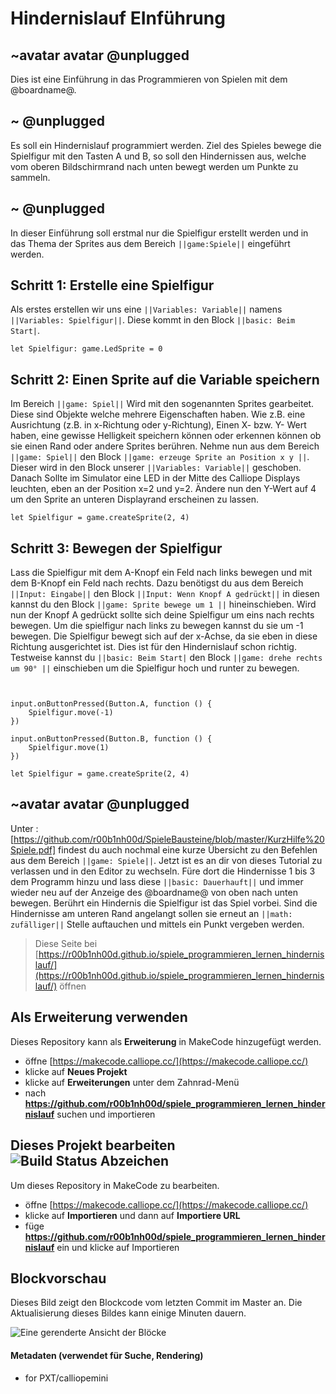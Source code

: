 # Hindernislauf EInführung
## ~avatar avatar @unplugged

Dies ist eine Einführung in das Programmieren von Spielen mit dem @boardname@. 





## ~ @unplugged
Es soll ein Hindernislauf programmiert werden.
Ziel des Spieles bewege die Spielfigur mit den Tasten A und B, so soll den Hindernissen aus, welche vom oberen Bildschirmrand nach unten bewegt werden um Punkte zu sammeln.


## ~ @unplugged
In dieser Einführung soll erstmal nur die Spielfigur erstellt werden und in das Thema der Sprites aus dem Bereich  ``||game:Spiele||`` eingeführt werden.

## Schritt 1: Erstelle eine Spielfigur
Als erstes erstellen wir uns eine ``||Variables: Variable||`` namens ``||Variables: Spielfigur||``. Diese kommt in den Block ``||basic: Beim Start|``.
```blocks
let Spielfigur: game.LedSprite = 0

```

## Schritt 2: Einen Sprite auf die Variable speichern
Im Bereich ``||game: Spiel||`` Wird mit den sogenannten Sprites gearbeitet. Diese sind Objekte welche mehrere Eigenschaften haben. Wie z.B. eine Ausrichtung (z.B. in x-Richtung oder y-Richtung), Einen X- bzw. Y- Wert haben, eine gewisse Helligkeit speichern können oder erkennen können ob sie einen Rand oder andere Sprites berühren.
Nehme nun aus dem Bereich ``||game: Spiel||`` den Block ``||game: erzeuge Sprite an Position x y ||``. Dieser wird in den Block unserer ``||Variables: Variable||`` geschoben.
Danach Sollte im Simulator eine LED in der Mitte des Calliope Displays leuchten, eben an der Position x=2 und y=2. Ändere nun den Y-Wert auf 4 um den Sprite an unteren Displayrand erscheinen zu lassen.

```blocks 
let Spielfigur = game.createSprite(2, 4)
```

## Schritt 3: Bewegen der Spielfigur
Lass die Spielfigur mit dem A-Knopf ein Feld nach links bewegen und mit dem B-Knopf ein Feld nach rechts.
Dazu benötigst du aus dem Bereich ``||Input: Eingabe||`` den Block ``||Input: Wenn Knopf A gedrückt||`` in diesen kannst du den Block ``||game: Sprite bewege um 1 ||`` hineinschieben. Wird nun der Knopf A gedrückt sollte sich deine Spielfigur um eins nach rechts bewegen. Um die spielfigur nach links zu bewegen kannst du sie um -1 bewegen.
Die Spielfigur bewegt sich auf der x-Achse, da sie eben in diese Richtung ausgerichtet ist. Dies ist für den Hindernislauf schon richtig. Testweise kannst du ``||basic: Beim Start|`` den Block ``||game: drehe rechts um 90° ||`` einschieben um die Spielfigur hoch und runter zu bewegen. 

```blocks


input.onButtonPressed(Button.A, function () {
    Spielfigur.move(-1)
})

input.onButtonPressed(Button.B, function () {
    Spielfigur.move(1)
})

let Spielfigur = game.createSprite(2, 4)
```

## ~avatar avatar @unplugged
Unter : [https://github.com/r00b1nh00d/SpieleBausteine/blob/master/KurzHilfe%20Spiele.pdf] findest du auch nochmal eine kurze Übersicht zu den Befehlen aus dem Bereich ``||game: Spiele||``.
Jetzt ist es an dir von dieses Tutorial zu verlassen und in den Editor zu wechseln. Füre dort die Hindernisse 1 bis 3 dem Programm hinzu und lass diese ``||basic: Dauerhauft||`` und immer wieder neu auf der Anzeige des @boardname@ von oben nach unten bewegen. Berührt ein Hindernis die Spielfigur ist das Spiel vorbei. Sind die Hindernisse am unteren Rand angelangt sollen sie erneut an ``||math: zufälliger||`` Stelle auftauchen und mittels ein Punkt vergeben werden.



> Diese Seite bei [https://r00b1nh00d.github.io/spiele_programmieren_lernen_hindernislauf/](https://r00b1nh00d.github.io/spiele_programmieren_lernen_hindernislauf/) öffnen

## Als Erweiterung verwenden

Dieses Repository kann als **Erweiterung** in MakeCode hinzugefügt werden.

* öffne [https://makecode.calliope.cc/](https://makecode.calliope.cc/)
* klicke auf **Neues Projekt**
* klicke auf **Erweiterungen** unter dem Zahnrad-Menü
* nach **https://github.com/r00b1nh00d/spiele_programmieren_lernen_hindernislauf** suchen und importieren

## Dieses Projekt bearbeiten ![Build Status Abzeichen](https://github.com/r00b1nh00d/spiele_programmieren_lernen_hindernislauf/workflows/MakeCode/badge.svg)

Um dieses Repository in MakeCode zu bearbeiten.

* öffne [https://makecode.calliope.cc/](https://makecode.calliope.cc/)
* klicke auf **Importieren** und dann auf **Importiere URL**
* füge **https://github.com/r00b1nh00d/spiele_programmieren_lernen_hindernislauf** ein und klicke auf Importieren

## Blockvorschau

Dieses Bild zeigt den Blockcode vom letzten Commit im Master an.
Die Aktualisierung dieses Bildes kann einige Minuten dauern.

![Eine gerenderte Ansicht der Blöcke](https://github.com/r00b1nh00d/spiele_programmieren_lernen_hindernislauf/raw/master/.github/makecode/blocks.png)

#### Metadaten (verwendet für Suche, Rendering)

* for PXT/calliopemini
<script src="https://makecode.com/gh-pages-embed.js"></script><script>makeCodeRender("{{ site.makecode.home_url }}", "{{ site.github.owner_name }}/{{ site.github.repository_name }}");</script>
